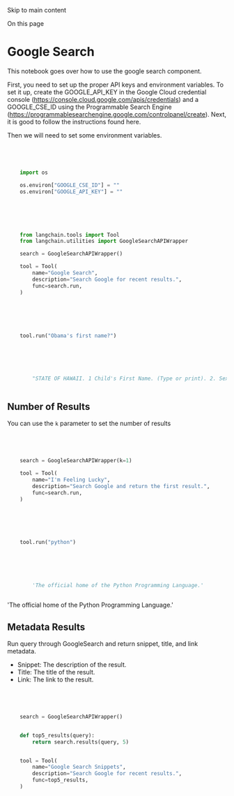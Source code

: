 

Skip to main content

On this page

# Google Search

This notebook goes over how to use the google search component.

First, you need to set up the proper API keys and environment variables. To set it up, create the GOOGLE_API_KEY in the Google Cloud credential console
(https://console.cloud.google.com/apis/credentials) and a GOOGLE_CSE_ID using the Programmable Search Engine (https://programmablesearchengine.google.com/controlpanel/create). Next, it is good to
follow the instructions found here.

Then we will need to set some environment variables.

```python




    import os

    os.environ["GOOGLE_CSE_ID"] = ""
    os.environ["GOOGLE_API_KEY"] = ""



```


```python




    from langchain.tools import Tool
    from langchain.utilities import GoogleSearchAPIWrapper

    search = GoogleSearchAPIWrapper()

    tool = Tool(
        name="Google Search",
        description="Search Google for recent results.",
        func=search.run,
    )



```


```python




    tool.run("Obama's first name?")



```


```python




        "STATE OF HAWAII. 1 Child's First Name. (Type or print). 2. Sex. BARACK. 3. This Birth. CERTIFICATE OF LIVE BIRTH. FILE. NUMBER 151 le. lb. Middle Name. Barack Hussein Obama II is an American former politician who served as the 44th president of the United States from 2009 to 2017. A member of the Democratic\xa0... When Barack Obama was elected president in 2008, he became the first African American to hold ... The Middle East remained a key foreign policy challenge. Jan 19, 2017 ... Jordan Barack Treasure, New York City, born in 2008 ... Jordan Barack Treasure made national news when he was the focus of a New York newspaper\xa0... Portrait of George Washington, the 1st President of the United States ... Portrait of Barack Obama, the 44th President of the United States\xa0... His full name is Barack Hussein Obama II. Since the “II” is simply because he was named for his father, his last name is Obama. Mar 22, 2008 ... Barry Obama decided that he didn't like his nickname. A few of his friends at Occidental College had already begun to call him Barack (his\xa0... Aug 18, 2017 ... It took him several seconds and multiple clues to remember former President Barack Obama's first name. Miller knew that every answer had to\xa0... Feb 9, 2015 ... Michael Jordan misspelled Barack Obama's first name on 50th-birthday gift ... Knowing Obama is a Chicagoan and huge basketball fan,\xa0... 4 days ago ... Barack Obama, in full Barack Hussein Obama II, (born August 4, 1961, Honolulu, Hawaii, U.S.), 44th president of the United States (2009–17) and\xa0..."



```


## Number of Results​

You can use the `k` parameter to set the number of results

```python




    search = GoogleSearchAPIWrapper(k=1)

    tool = Tool(
        name="I'm Feeling Lucky",
        description="Search Google and return the first result.",
        func=search.run,
    )



```


```python




    tool.run("python")



```


```python




        'The official home of the Python Programming Language.'



```


'The official home of the Python Programming Language.'

## Metadata Results​

Run query through GoogleSearch and return snippet, title, and link metadata.

  * Snippet: The description of the result.
  * Title: The title of the result.
  * Link: The link to the result.

```python




    search = GoogleSearchAPIWrapper()


    def top5_results(query):
        return search.results(query, 5)


    tool = Tool(
        name="Google Search Snippets",
        description="Search Google for recent results.",
        func=top5_results,
    )



```
